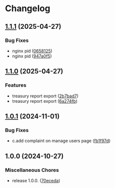 # Changelog

## [1.1.1](https://github.com/omar-farooq/zah/compare/v1.1.0...v1.1.1) (2025-04-27)


### Bug Fixes

* nginx pid ([0658125](https://github.com/omar-farooq/zah/commit/06581256530a9aa81b1beaaeeb37ce8ef9d89d50))
* nginx pid ([947a0f5](https://github.com/omar-farooq/zah/commit/947a0f5b11759d5aac65f319e37077111b7f6eab))

## [1.1.0](https://github.com/omar-farooq/zah/compare/v1.0.1...v1.1.0) (2025-04-27)


### Features

* treasury report export ([2b7bad7](https://github.com/omar-farooq/zah/commit/2b7bad749307695ea21725d6a84e2c1600b579a6))
* treasury report export ([6a274fb](https://github.com/omar-farooq/zah/commit/6a274fbcc9f65ad0f97681dba21da38e3c222e88))

## [1.0.1](https://github.com/omar-farooq/zah/compare/v1.0.0...v1.0.1) (2024-11-01)


### Bug Fixes

* c.add complaint on manage users page ([fb1f97d](https://github.com/omar-farooq/zah/commit/fb1f97d69de8d6a4dfa3e194d662964311cbcfeb))

## 1.0.0 (2024-10-27)


### Miscellaneous Chores

* release 1.0.0. ([70eceda](https://github.com/omar-farooq/zah/commit/70ecedadb2d6252e0a1b291add9c6051d604fa7f))
